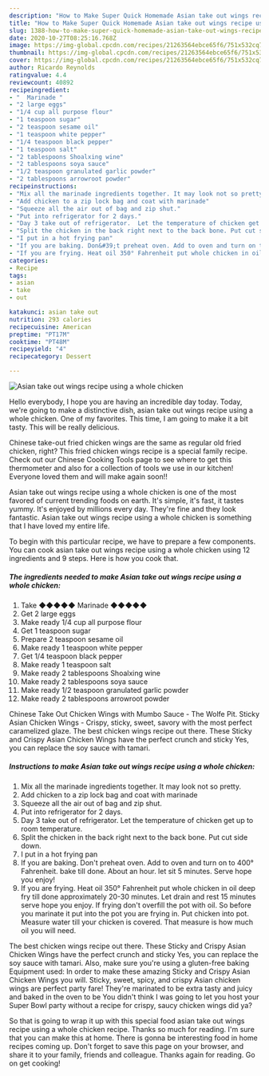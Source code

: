 ```yaml
---
description: "How to Make Super Quick Homemade Asian take out wings recipe using a whole chicken"
title: "How to Make Super Quick Homemade Asian take out wings recipe using a whole chicken"
slug: 1388-how-to-make-super-quick-homemade-asian-take-out-wings-recipe-using-a-whole-chicken
date: 2020-10-27T08:25:16.768Z
image: https://img-global.cpcdn.com/recipes/21263564ebce65f6/751x532cq70/asian-take-out-wings-recipe-using-a-whole-chicken-recipe-main-photo.jpg
thumbnail: https://img-global.cpcdn.com/recipes/21263564ebce65f6/751x532cq70/asian-take-out-wings-recipe-using-a-whole-chicken-recipe-main-photo.jpg
cover: https://img-global.cpcdn.com/recipes/21263564ebce65f6/751x532cq70/asian-take-out-wings-recipe-using-a-whole-chicken-recipe-main-photo.jpg
author: Ricardo Reynolds
ratingvalue: 4.4
reviewcount: 40892
recipeingredient:
- "  Marinade "
- "2 large eggs"
- "1/4 cup all purpose flour"
- "1 teaspoon sugar"
- "2 teaspoon sesame oil"
- "1 teaspoon white pepper"
- "1/4 teaspoon black pepper"
- "1 teaspoon salt"
- "2 tablespoons Shoalxing wine"
- "2 tablespoons soya sauce"
- "1/2 teaspoon granulated garlic powder"
- "2 tablespoons arrowroot powder"
recipeinstructions:
- "Mix all the marinade ingredients together. It may look not so pretty."
- "Add chicken to a zip lock bag and coat with marinade"
- "Squeeze all the air out of bag and zip shut."
- "Put into refrigerator for 2 days."
- "Day 3 take out of refrigerator.  Let the temperature of chicken get up to room temperature."
- "Split the chicken in the back right next to the back bone. Put cut side down."
- "I put in a hot frying pan"
- "If you are baking. Don&#39;t preheat oven. Add to oven and turn on to 400° Fahrenheit. bake till done. About an hour. let sit 5 minutes. Serve hope you enjoy!"
- "If you are frying. Heat oil 350° Fahrenheit put whole chicken in oil deep fry till done approximately 20-30 minutes. Let drain and rest 15 minutes serve hope you enjoy. If frying don&#39;t overfill the pot with oil. So before you marinate it put into the pot you are frying in. Put chicken into pot. Measure water till your chicken is covered. That measure is how much oil you will need."
categories:
- Recipe
tags:
- asian
- take
- out

katakunci: asian take out 
nutrition: 293 calories
recipecuisine: American
preptime: "PT17M"
cooktime: "PT48M"
recipeyield: "4"
recipecategory: Dessert

---
```



![Asian take out wings recipe using a whole chicken](https://img-global.cpcdn.com/recipes/21263564ebce65f6/751x532cq70/asian-take-out-wings-recipe-using-a-whole-chicken-recipe-main-photo.jpg)

Hello everybody, I hope you are having an incredible day today. Today, we're going to make a distinctive dish, asian take out wings recipe using a whole chicken. One of my favorites. This time, I am going to make it a bit tasty. This will be really delicious.

Chinese take-out fried chicken wings are the same as regular old fried chicken, right? This fried chicken wings recipe is a special family recipe. Check out our Chinese Cooking Tools page to see where to get this thermometer and also for a collection of tools we use in our kitchen! Everyone loved them and will make again soon!!

Asian take out wings recipe using a whole chicken is one of the most favored of current trending foods on earth. It's simple, it's fast, it tastes yummy. It's enjoyed by millions every day. They're fine and they look fantastic. Asian take out wings recipe using a whole chicken is something that I have loved my entire life.


To begin with this particular recipe, we have to prepare a few components. You can cook asian take out wings recipe using a whole chicken using 12 ingredients and 9 steps. Here is how you cook that.

<!--inarticleads1-->

##### The ingredients needed to make Asian take out wings recipe using a whole chicken:

1. Take  ◆◆◆◆◆ Marinade ◆◆◆◆◆
1. Get 2 large eggs
1. Make ready 1/4 cup all purpose flour
1. Get 1 teaspoon sugar
1. Prepare 2 teaspoon sesame oil
1. Make ready 1 teaspoon white pepper
1. Get 1/4 teaspoon black pepper
1. Make ready 1 teaspoon salt
1. Make ready 2 tablespoons Shoalxing wine
1. Make ready 2 tablespoons soya sauce
1. Make ready 1/2 teaspoon granulated garlic powder
1. Make ready 2 tablespoons arrowroot powder


Chinese Take Out Chicken Wings with Mumbo Sauce - The Wolfe Pit. Sticky Asian Chicken Wings - Crispy, sticky, sweet, savory with the most perfect caramelized glaze. The best chicken wings recipe out there. These Sticky and Crispy Asian Chicken Wings have the perfect crunch and sticky Yes, you can replace the soy sauce with tamari. 

<!--inarticleads2-->

##### Instructions to make Asian take out wings recipe using a whole chicken:

1. Mix all the marinade ingredients together. It may look not so pretty.
1. Add chicken to a zip lock bag and coat with marinade
1. Squeeze all the air out of bag and zip shut.
1. Put into refrigerator for 2 days.
1. Day 3 take out of refrigerator.  Let the temperature of chicken get up to room temperature.
1. Split the chicken in the back right next to the back bone. Put cut side down.
1. I put in a hot frying pan
1. If you are baking. Don&#39;t preheat oven. Add to oven and turn on to 400° Fahrenheit. bake till done. About an hour. let sit 5 minutes. Serve hope you enjoy!
1. If you are frying. Heat oil 350° Fahrenheit put whole chicken in oil deep fry till done approximately 20-30 minutes. Let drain and rest 15 minutes serve hope you enjoy. If frying don&#39;t overfill the pot with oil. So before you marinate it put into the pot you are frying in. Put chicken into pot. Measure water till your chicken is covered. That measure is how much oil you will need.


The best chicken wings recipe out there. These Sticky and Crispy Asian Chicken Wings have the perfect crunch and sticky Yes, you can replace the soy sauce with tamari. Also, make sure you&#39;re using a gluten-free baking Equipment used: In order to make these amazing Sticky and Crispy Asian Chicken Wings you will. Sticky, sweet, spicy, and crispy Asian chicken wings are perfect party fare! They&#39;re marinated to be extra tasty and juicy and baked in the oven to be You didn&#39;t think I was going to let you host your Super Bowl party without a recipe for crispy, saucy chicken wings did ya? 

So that is going to wrap it up with this special food asian take out wings recipe using a whole chicken recipe. Thanks so much for reading. I'm sure that you can make this at home. There is gonna be interesting food in home recipes coming up. Don't forget to save this page on your browser, and share it to your family, friends and colleague. Thanks again for reading. Go on get cooking!
